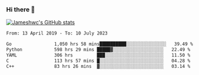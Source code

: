 ### Hi there 👋

[![Jameshwc's GitHub stats](https://github-readme-stats.vercel.app/api?username=jameshwc)](https://github.com/anuraghazra/github-readme-stats)

<!--START_SECTION:waka-->

```txt
From: 13 April 2019 - To: 10 July 2023

Go                1,050 hrs 58 mins██████████░░░░░░░░░░░░░░░   39.49 %
Python            598 hrs 29 mins █████▓░░░░░░░░░░░░░░░░░░░   22.49 %
YAML              306 hrs         ███░░░░░░░░░░░░░░░░░░░░░░   11.50 %
C                 113 hrs 57 mins █░░░░░░░░░░░░░░░░░░░░░░░░   04.28 %
C++               83 hrs 26 mins  ▓░░░░░░░░░░░░░░░░░░░░░░░░   03.14 %
```

<!--END_SECTION:waka-->